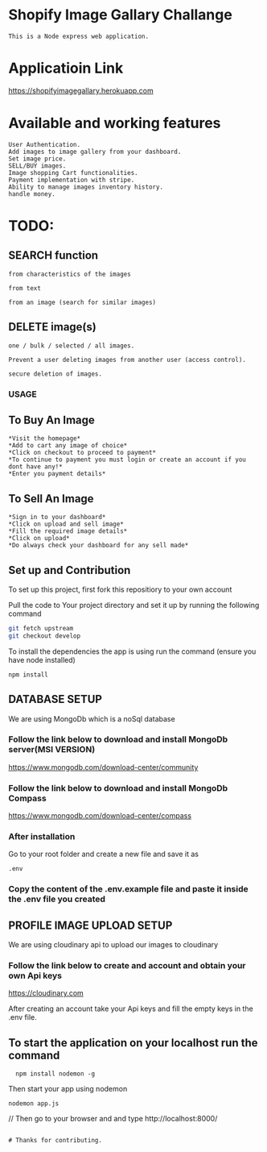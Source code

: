 # Shopify Image Gallary Challange
    This is a Node express web application.

# Applicatioin Link
https://shopifyimagegallary.herokuapp.com


# Available and working features
    User Authentication.
    Add images to image gallery from your dashboard.
    Set image price.
    SELL/BUY images.
    Image shopping Cart functionalities.
    Payment implementation with stripe.
    Ability to manage images inventory history.
    handle money.




# TODO:
## SEARCH function
    from characteristics of the images

    from text

    from an image (search for similar images)


## DELETE image(s)
    one / bulk / selected / all images.

    Prevent a user deleting images from another user (access control).

    secure deletion of images.


### USAGE
## To Buy An Image
    *Visit the homepage* 
    *Add to cart any image of choice* 
    *Click on checkout to proceed to payment*
    *To continue to payment you must login or create an account if you dont have any!* 
    *Enter you payment details*

## To Sell An Image
    *Sign in to your dashboard* 
    *Click on upload and sell image* 
    *Fill the required image details*
    *Click on upload* 
    *Do always check your dashboard for any sell made*
    

## Set up and Contribution
To set up this project, first fork this repositiory to your own account

Pull the code to Your project directory and set it up by running the following command
```bash
git fetch upstream
git checkout develop
```
To install the dependencies the app is using run the command (ensure you have node installed)
```
npm install
```
## DATABASE SETUP
We are using MongoDb which is a noSql database

### Follow the link below to  download and install MongoDb server(MSI VERSION)
https://www.mongodb.com/download-center/community

### Follow the link below to download and install MongoDb Compass
https://www.mongodb.com/download-center/compass

### After installation 
Go to your root folder and create a new file and save it as
```
.env
```
### Copy the content of the .env.example file and paste it inside the .env file you created

## PROFILE IMAGE UPLOAD SETUP
We are using cloudinary api to upload our images to cloudinary

### Follow the link below to create and account and obtain your own Api keys
https://cloudinary.com

After creating an account take your Api keys and fill the empty keys in the .env file.


## To start the application on your localhost run the command

```
  npm install nodemon -g
```
 Then start your app using nodemon 
 ```
 nodemon app.js
 ```
// Then go to your browser and and type http://localhost:8000/ 
```

# Thanks for contributing.

